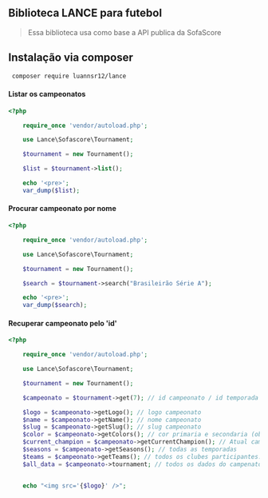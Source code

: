 ## Biblioteca LANCE para futebol

> Essa biblioteca usa como base a API publica da SofaScore

## Instalação via composer

```bash
 composer require luannsr12/lance
```

#### Listar os campeonatos
 
```php
<?php 

    require_once 'vendor/autoload.php';

    use Lance\Sofascore\Tournament;

    $tournament = new Tournament();

    $list = $tournament->list();

    echo '<pre>';
    var_dump($list);

```

#### Procurar campeonato por nome

```php
<?php 

    require_once 'vendor/autoload.php';

    use Lance\Sofascore\Tournament;

    $tournament = new Tournament();

    $search = $tournament->search("Brasileirão Série A");

    echo '<pre>';
    var_dump($search);

```

#### Recuperar campeonato pelo 'id'

```php
<?php 

    require_once 'vendor/autoload.php';

    use Lance\Sofascore\Tournament;

    $tournament = new Tournament();

    $campeonato = $tournament->get(7); // id campeonato / id temporada

    $logo = $campeonato->getLogo(); // logo campeonato
    $name = $campeonato->getName(); // nome campeonato
    $slug = $campeonato->getSlug(); // slug campeonato
    $color = $campeonato->getColors(); // cor primaria e secondaria (object)->primary, (object)->secondary
    $current_champion = $campeonato->getCurrentChampion(); // Atual campeão
    $seasons = $campeonato->getSeasons(); // todas as temporadas
    $teams = $campeonato->getTeams(); // todos os clubes participantes. Caso não tenha resultado, retorna clubes da temprada anterior
    $all_data = $campeonato->tournament; // todos os dados do campenato


    echo "<img src='{$logo}' />";

```